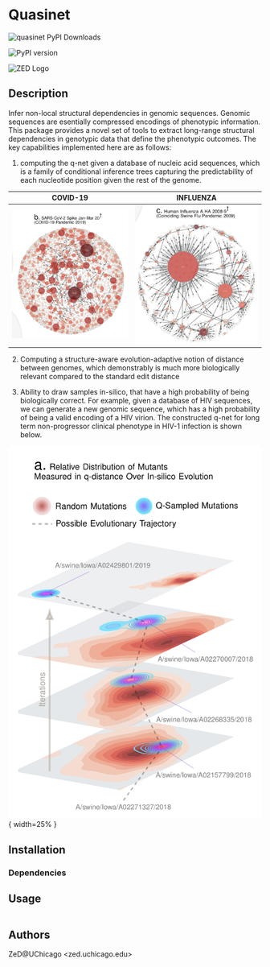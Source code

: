 # Quasinet

![quasinet PyPI Downloads](https://img.shields.io/pypi/dm/quasinet.svg)

![PyPI version](https://badge.fury.io/py/quasinet.svg)

![ZED Logo](http://zed.uchicago.edu/logo/logozed1.png)


## Description

Infer non-local structural dependencies in genomic sequences. Genomic sequences are esentially compressed encodings of phenotypic information. This package provides a novel set of tools to extract long-range structural dependencies in genotypic data that define the phenotypic outcomes. The key capabilities implemented here are as follows: 

1. computing the q-net given a database of nucleic acid sequences, which is a family of conditional inference trees capturing the predictability of each nucleotide position given the rest of the genome. 

COVID-19                   |  INFLUENZA
:-------------------------:|:-------------------------:
![](images/covid19.png)  |  ![](images/influenza.png)

2. Computing a structure-aware evolution-adaptive notion of distance between genomes, which demonstrably is much more biologically relevant compared to the standard edit distance 

3. Ability to draw samples in-silico, that have a high probability of being biologically correct. For example, given a database of HIV sequences, we can generate a new genomic sequence, which has a high probability of being a valid encoding of a HIV virion. The constructed q-net for long term non-progressor clinical phenotype in HIV-1 infection is shown below.

![Sampling](images/sampling.png){ width=25% }

## Installation

### Dependencies

## Usage

```
```
 
## Authors

ZeD@UChicago <zed.uchicago.edu>